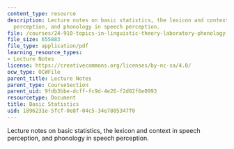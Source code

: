 ```yaml
---
content_type: resource
description: Lecture notes on basic statistics, the lexicon and context in speech
  perception, and phonology in speech perception.
file: /courses/24-910-topics-in-linguistic-theory-laboratory-phonology-spring-2007/1896231e5fcf0e8f04c534e7805347f0_lec9_1_stats.pdf
file_size: 655883
file_type: application/pdf
learning_resource_types:
- Lecture Notes
license: https://creativecommons.org/licenses/by-nc-sa/4.0/
ocw_type: OCWFile
parent_title: Lecture Notes
parent_type: CourseSection
parent_uid: 9fdb3bbe-dcff-fc9d-4e26-f2d82f6e0993
resourcetype: Document
title: Basic Statistics
uid: 1896231e-5fcf-0e8f-04c5-34e7805347f0
---
```

Lecture notes on basic statistics, the lexicon and context in speech perception, and phonology in speech perception.